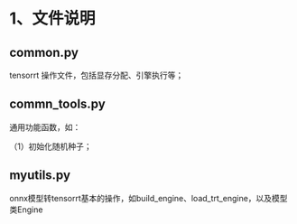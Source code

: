 # 1、文件说明

## common.py

tensorrt 操作文件，包括显存分配、引擎执行等；

## commn_tools.py

通用功能函数，如：

（1）初始化随机种子；

## myutils.py

onnx模型转tensorrt基本的操作，如build_engine、load_trt_engine，以及模型类Engine




